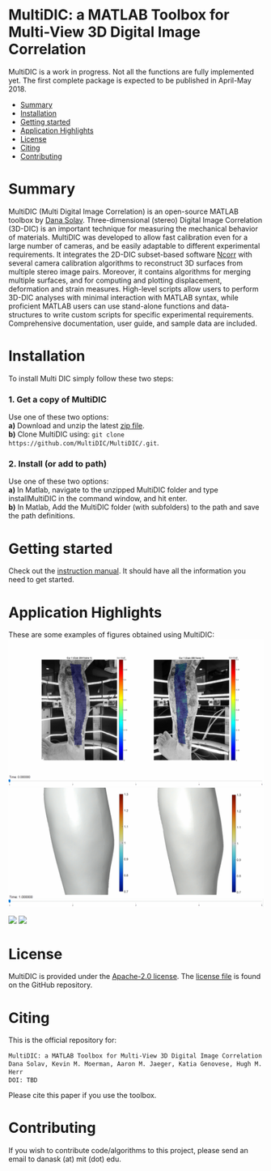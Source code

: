 # MultiDIC: a MATLAB Toolbox for Multi-View 3D Digital Image Correlation   

MultiDIC is a work in progress. Not all the functions are fully implemented yet. The first complete package is expected to be published in April-May 2018.

- [Summary](#Summary)  
- [Installation](#Installation)  
- [Getting started](#Start)
- [Application Highlights](#Applications)
- [License](#License)  
- [Citing](#Cite)
- [Contributing](#Contributing)  

# Summary <a name="Summary"></a>
MultiDIC (Multi Digital Image Correlation) is an open-source MATLAB toolbox by [Dana Solav](https://www.media.mit.edu/people/danask/). Three-dimensional (stereo) Digital Image Correlation (3D-DIC) is an important technique for measuring the mechanical behavior of materials. MultiDIC was developed to allow fast calibration even for a large number of cameras, and be easily adaptable to different experimental requirements. It integrates the 2D-DIC subset-based software [Ncorr](https://www.github.com/justinblaber/ncorr_2D_matlab) with several camera calibration algorithms to reconstruct 3D surfaces from multiple stereo image pairs. Moreover, it contains algorithms for merging multiple surfaces, and for computing and plotting displacement, deformation and strain measures. High-level scripts allow users to perform 3D-DIC analyses with minimal interaction with MATLAB syntax, while proficient MATLAB users can use stand-alone functions and data-structures to write custom scripts for specific experimental requirements. Comprehensive documentation, user guide, and sample data are included.

# Installation <a name="Installation"></a>  
To install Multi DIC simply follow these two steps:

### 1. Get a copy of MultiDIC
Use one of these two options:      
**a)** Download and unzip the latest [zip file](https://github.com/MultiDIC/MultiDIC/archive/master.zip).   
**b)** Clone MultiDIC using: `git clone https://github.com/MultiDIC/MultiDIC/.git`.

### 2. Install (or add to path)    
Use one of these two options:          
**a)** In Matlab, navigate to the unzipped MultiDIC folder and type installMultiDIC in the command window, and hit enter.   
**b)** In Matlab, Add the MultiDIC folder (with subfolders) to the path and save the path definitions.

# Getting started <a name="Start"></a>
Check out the [instruction manual](https://github.com/MultiDIC/MultiDIC/blob/master/docs/pdf/MultiDIC_InstructionManual.pdf). It should have all the information you need to get started.

# Application Highlights <a name="Applications"></a>
These are some examples of figures obtained using MultiDIC:
<img src="docs/img/Shank2D_corr_204_205.gif">
<img src="docs/img/ShankFull_L1_L2.gif">   

<img src="docs/img/indentation_204_205_DispMgn_onImages.gif">
<img src="docs/img/indentation_3D_Lamda1_Lamda2_reducedLight.gif">

# License <a name="License"></a>
MultiDIC is provided under the [Apache-2.0 license](https://www.apache.org/licenses/). The [license file](https://www.github.com/MultiDIC/MultiDIC/blob/master/LICENSE) is found on the GitHub repository.

# Citing <a name="Cite"></a>   
This is the official repository for:
```
MultiDIC: a MATLAB Toolbox for Multi-View 3D Digital Image Correlation
Dana Solav, Kevin M. Moerman, Aaron M. Jaeger, Katia Genovese, Hugh M. Herr
DOI: TBD
```
Please cite this paper if you use the toolbox.


# Contributing <a name="Contributing"></a>   
If you wish to contribute code/algorithms to this project, please send an email to danask (at) mit (dot) edu.
